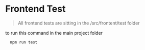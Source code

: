 # Frontend Test

> All frontend tests are sitting in the /src/frontent/test folder

to run this command in the main project folder
```bash
  npm run test
```
